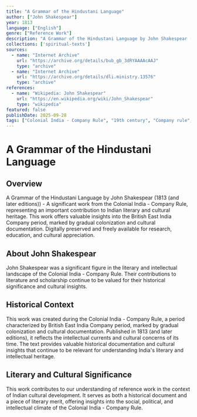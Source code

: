 ```yaml
---
title: "A Grammar of the Hindustani Language"
author: ["John Shakespear"]
year: 1813
language: ["English"]
genre: ["Reference Work"]
description: "A Grammar of the Hindustani Language by John Shakespear (1813 (and later editions)) - A significant work from the Colonial India - Company Rule, representing an important contribution to Indian literary and cultural heritage. Digitally preserved and freely available for research, education, and cultural appreciation."
collections: ['spiritual-texts']
sources:
  - name: "Internet Archive"
    url: "https://archive.org/details/bub_gb_3dRYAAAAcAAJ"
    type: "archive"
  - name: "Internet Archive"
    url: "https://archive.org/details/dli.ministry.13576"
    type: "archive"
references:
  - name: "Wikipedia: John Shakespear"
    url: "https://en.wikipedia.org/wiki/John_Shakespear"
    type: "wikipedia"
featured: false
publishDate: 2025-09-28
tags: ["Colonial India - Company Rule", "19th century", "Company rule", "British colonialism", "cultural documentation", "orientalist scholarship", "Indian literature", "digital heritage", "public domain", "classical texts"]
---
```


# A Grammar of the Hindustani Language

## Overview

A Grammar of the Hindustani Language by John Shakespear (1813 (and later editions)) - A significant work from the Colonial India - Company Rule, representing an important contribution to Indian literary and cultural heritage. This work offers valuable insights into the British East India Company period, marked by gradual colonization and cultural documentation. Digitally preserved and freely available for research, education, and cultural appreciation.

## About John Shakespear

John Shakespear was a significant figure in the literary and intellectual landscape of the Colonial India - Company Rule. Their contributions to literature and scholarship continue to be valued for their historical significance and cultural insights.

## Historical Context

This work was created during the Colonial India - Company Rule, a period characterized by British East India Company period, marked by gradual colonization and cultural documentation. Published in 1813 (and later editions), it reflects the intellectual currents and cultural concerns of its time. The text provides valuable historical documentation and cultural insights that continue to be relevant for understanding India's literary and intellectual heritage.

## Literary and Cultural Significance

This work contributes to our understanding of reference work in the context of Indian cultural development. It serves as both a historical document and a piece of literary merit, offering insights into the social, political, and intellectual climate of the Colonial India - Company Rule.

